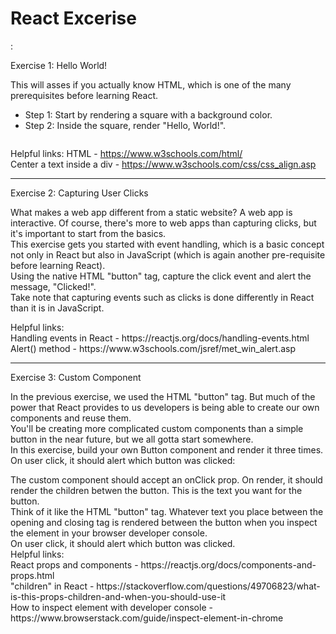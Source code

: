 <h1> <b>React Excerise</b> </h1>:

Exercise 1: Hello World!

This will asses if you actually know HTML, which is one of the many prerequisites before learning React. 
<br>
- Step 1: Start by rendering a square with a background color. 
- Step 2: Inside the square, render "Hello, World!".

<img src="https://refactor-platform-store.objectstore.e2enetworks.net/41e2ae7b-86df-448e-9079-3533dd58f28a_0%202.jpg" alt="" id="personal_image">

Helpful links:
HTML - https://www.w3schools.com/html/
<br>
Center a text inside a div - https://www.w3schools.com/css/css_align.asp
 
---------------------------------------------------------------------------------------------------


Exercise 2: Capturing User Clicks

What makes a web app different from a static website? A web app is interactive. Of course, there's more to web apps than capturing clicks, but it's important to start from the basics.
<br>
This exercise gets you started with event handling, which is a basic concept not only in React but also in JavaScript (which is again another pre-requisite before learning React).
<br>
Using the native HTML "button" tag, capture the click event and alert the message, "Clicked!".
<br>
Take note that capturing events such as clicks is done differently in React than it is in JavaScript.
 
<img src="https://refactor-platform-store.objectstore.e2enetworks.net/14c82270-3101-48cd-9d24-414aa6959f66_1.jpg" alt="" id="personal_image">
<br>
Helpful links:
<br>
Handling events in React - https://reactjs.org/docs/handling-events.html
<br>
Alert() method - https://www.w3schools.com/jsref/met_win_alert.asp

--------------------------------------------------------------------------------------------------


Exercise 3: Custom Component

In the previous exercise, we used the HTML "button" tag. But much of the power that React provides to us developers is being able to create our own components and reuse them.
<br>
You'll be creating more complicated custom components than a simple button in the near future, but we all gotta start somewhere.
<br>
In this exercise, build your own Button component and render it three times. On user click, it should alert which button was clicked:

<img src = "https://refactor-platform-store.objectstore.e2enetworks.net/408e0d84-fe00-4524-bad6-c568da692a3d_2.jpg" alt="" id="personal_image">

<br>
The custom component should accept an onClick prop. On render, it should render the children betwen the button. This is the text you want for the button.
<br>
Think of it like the HTML "button" tag. Whatever text you place between the opening and closing tag is rendered between the button when you inspect the element in your browser developer console.
<br>
On user click, it should alert which button was clicked.

<br>
Helpful links:
<br>
React props and components - https://reactjs.org/docs/components-and-props.html
<br>
"children" in React - https://stackoverflow.com/questions/49706823/what-is-this-props-children-and-when-you-should-use-it
<br>
How to inspect element with developer console - https://www.browserstack.com/guide/inspect-element-in-chrome
